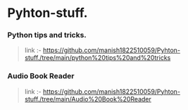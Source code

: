 # Pyhton-stuff.
### Python tips and tricks. 
> link :- https://github.com/manish1822510059/Pyhton-stuff./tree/main/python%20tips%20and%20tricks
### Audio Book Reader  
> link :- https://github.com/manish1822510059/Pyhton-stuff./tree/main/Audio%20Book%20Reader
